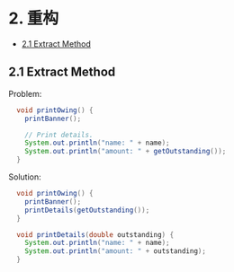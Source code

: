 # 2. 重构

  - [2.1 Extract Method](#21-extract-method)


## 2.1 Extract Method

  Problem:
  ```java
    void printOwing() {
      printBanner();

      // Print details.
      System.out.println("name: " + name);
      System.out.println("amount: " + getOutstanding());
    }
  ```

  Solution:
  ```java
    void printOwing() {
      printBanner();
      printDetails(getOutstanding());
    }

    void printDetails(double outstanding) {
      System.out.println("name: " + name);
      System.out.println("amount: " + outstanding);
    }
  ```

